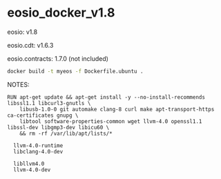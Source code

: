 # eosio_docker_v1.8

eosio: v1.8

eosio.cdt: v1.6.3

eosio.contracts: 1.7.0 (not included)

```bash
docker build -t myeos -f Dockerfile.ubuntu .
```

NOTES:
```
RUN apt-get update && apt-get install -y --no-install-recommends libssl1.1 libcurl3-gnutls \
    libusb-1.0-0 git automake clang-8 curl make apt-transport-https ca-certificates gnupg \
    libtool software-properties-common wget llvm-4.0 openssl1.1 libssl-dev libgmp3-dev libicu60 \
    && rm -rf /var/lib/apt/lists/*

  llvm-4.0-runtime
  libclang-4.0-dev

  libllvm4.0
  llvm-4.0-dev
```